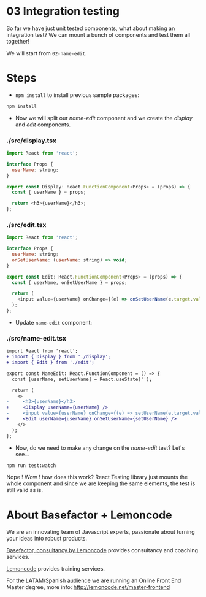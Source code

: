# 03 Integration testing

So far we have just unit tested components, what about making an integration test?
We can mount a bunch of components and test them all together!

We will start from `02-name-edit`.

# Steps

- `npm install` to install previous sample packages:

```bash
npm install
```

- Now we will split our _name-edit_ component and we create the _display_ and _edit_ components.

### ./src/display.tsx

```javascript
import React from 'react';

interface Props {
  userName: string;
}

export const Display: React.FunctionComponent<Props> = (props) => {
  const { userName } = props;

  return <h3>{userName}</h3>;
};
```

### ./src/edit.tsx

```javascript
import React from 'react';

interface Props {
  userName: string;
  onSetUserName: (userName: string) => void;
}

export const Edit: React.FunctionComponent<Props> = (props) => {
  const { userName, onSetUserName } = props;

  return (
    <input value={userName} onChange={(e) => onSetUserName(e.target.value)} />
  );
};
```

- Update `name-edit` component:

### ./src/name-edit.tsx

```diff
import React from 'react';
+ import { Display } from './display';
+ import { Edit } from './edit';

export const NameEdit: React.FunctionComponent = () => {
  const [userName, setUserName] = React.useState('');

  return (
    <>
-     <h3>{userName}</h3>
+     <Display userName={userName} />
-     <input value={userName} onChange={(e) => setUserName(e.target.value)} />
+     <Edit userName={userName} onSetUserName={setUserName} />
    </>
  );
};

```

- Now, do we need to make any change on the _name-edit_ test? Let's see...

```bash
npm run test:watch
```

Nope ! Wow ! how does this work? React Testing library just mounts the whole component and since we are keeping the same elements, the test is still valid as is.

# About Basefactor + Lemoncode

We are an innovating team of Javascript experts, passionate about turning your ideas into robust products.

[Basefactor, consultancy by Lemoncode](http://www.basefactor.com) provides consultancy and coaching services.

[Lemoncode](http://lemoncode.net/services/en/#en-home) provides training services.

For the LATAM/Spanish audience we are running an Online Front End Master degree, more info: http://lemoncode.net/master-frontend
